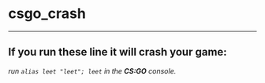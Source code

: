 # csgo_crash
---
## If you run these line it will crash your game:
_run `alias leet "leet"; leet` in the **CS:GO** console._
